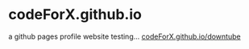 # codeForX.github.io
a github pages profile website
testing...
[codeForX.github.io/downtube](DownTube)
